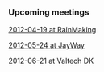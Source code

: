 <div class="upcoming-meetings">
	<h3>Upcoming meetings</h3>
	<p><a href="http://lanyrd.com/2012/copenhagenjs-april/"><time datetime="2012-04-19T19:00">2012-04-19</time> at RainMaking</a></p>
	<p><a href="http://lanyrd.com/2012/copenhagenjs-may/"><time datetime="2012-05-24T19:00">2012-05-24</time> at JayWay</a></p>
	<p><time datetime="2012-06-21T19:00">2012-06-21</time> at Valtech DK</p>
</div>